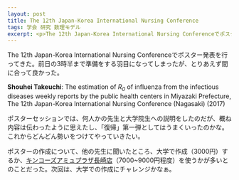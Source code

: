 ```yaml
---
layout: post
title: The 12th Japan-Korea International Nursing Conference
tags: 学会 研究 数理モデル
excerpt: <p>The 12th Japan-Korea International Nursing Conferenceでポスター発表を行ってきた。</p>
---
```


The 12th Japan-Korea International Nursing Conferenceでポスター発表を行ってきた。前日の3時半まで準備をする羽目になってしまったが、とりあえず間に合って良かった。

**Shouhei Takeuchi**: The estimation of <i>R<sub>0</sub></i> of influenza from the infectious diseases weekly reports by the public health centers in Miyazaki Prefecture, The 12th Japan-Korea International Nursing Conference (Nagasaki) (2017)

ポスターセッションでは、何人かの先生と大学院生への説明をしたのだが、概ね内容は伝わったように思えたし、「復帰」第一弾としてはうまくいったのかな。これからどんどん勢いをつけてやっていきたい。

ポスターの作成について、他の先生に聞いたところ、大学で作成（3000円）するか、[キンコーズアミュプラザ長崎店](http://e-creous.com/company/maps/map08.php)（7000~9000円程度）を使うかが多いとのことだった。次回は、大学での作成にチャレンジかなぁ。
